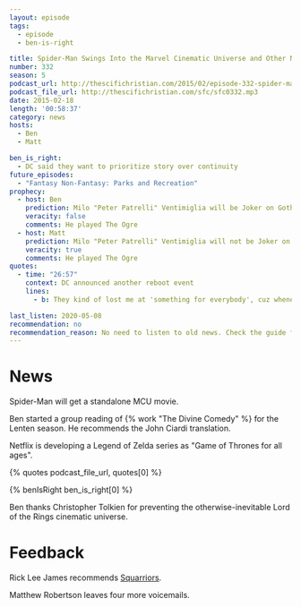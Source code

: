 ```yaml
---
layout: episode
tags:
  - episode
  - ben-is-right

title: Spider-Man Swings Into the Marvel Cinematic Universe and Other News
number: 332
season: 5
podcast_url: http://thescifichristian.com/2015/02/episode-332-spider-man-swings-into-the-marvel-cinematic-universe-and-other-news/
podcast_file_url: http://thescifichristian.com/sfc/sfc0332.mp3
date: 2015-02-18
length: '00:58:37'
category: news
hosts:
  - Ben
  - Matt

ben_is_right:
  - DC said they want to prioritize story over continuity
future_episodes:
  - "Fantasy Non-Fantasy: Parks and Recreation"
prophecy:
  - host: Ben
    prediction: Milo "Peter Patrelli" Ventimiglia will be Joker on Gotham
    veracity: false
    comments: He played The Ogre
  - host: Matt
    prediction: Milo "Peter Patrelli" Ventimiglia will not be Joker on Gotham
    veracity: true
    comments: He played The Ogre
quotes:
  - time: "26:57"
    context: DC announced another reboot event
    lines:
      - b: They kind of lost me at 'something for everybody', cuz whenever anybody uses that phrase, what they actually mean is 'nothing for anybody'.

last_listen: 2020-05-08
recommendation: no
recommendation_reason: No need to listen to old news. Check the guide for what's interesting in hindsight.
---
```


# News
Spider-Man will get a standalone MCU movie.

Ben started a group reading of {% work "The Divine Comedy" %} for the Lenten season. He recommends the John Ciardi translation.

Netflix is developing a Legend of Zelda series as "Game of Thrones for all ages".

{% quotes podcast_file_url, quotes[0] %}

{% benIsRight ben_is_right[0] %}

Ben thanks Christopher Tolkien for preventing the otherwise-inevitable Lord of the Rings cinematic universe.



# Feedback
Rick Lee James recommends [Squarriors](https://www.devilsdue.net/squarriors.html).

Matthew Robertson leaves four more voicemails.